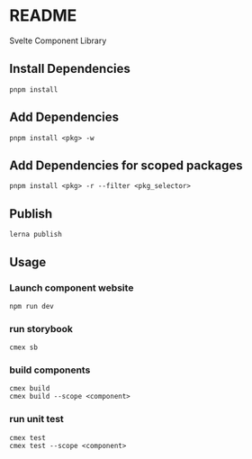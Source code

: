 # README #

Svelte Component Library

## Install Dependencies
```shell
pnpm install
```

## Add Dependencies
```shell
pnpm install <pkg> -w
```

## Add Dependencies for scoped packages
```shell
pnpm install <pkg> -r --filter <pkg_selector>
```

## Publish
```shell
lerna publish
```

## Usage

### Launch component website
```shell
npm run dev
```

### run storybook
```shell
cmex sb
```

### build components
```shell
cmex build
cmex build --scope <component>
```

### run unit test
```shell
cmex test
cmex test --scope <component>
```

